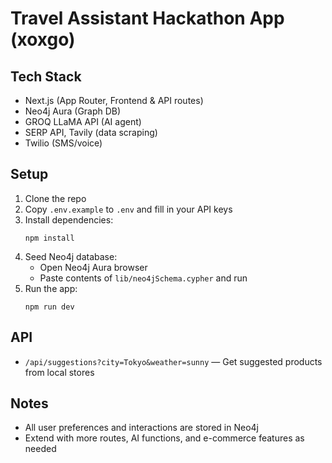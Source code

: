 # Travel Assistant Hackathon App (xoxgo)

## Tech Stack
- Next.js (App Router, Frontend & API routes)
- Neo4j Aura (Graph DB)
- GROQ LLaMA API (AI agent)
- SERP API, Tavily (data scraping)
- Twilio (SMS/voice)

## Setup
1. Clone the repo
2. Copy `.env.example` to `.env` and fill in your API keys
3. Install dependencies:
   ```
   npm install
   ```
4. Seed Neo4j database:
   - Open Neo4j Aura browser
   - Paste contents of `lib/neo4jSchema.cypher` and run
5. Run the app:
   ```
   npm run dev
   ```

## API
- `/api/suggestions?city=Tokyo&weather=sunny` — Get suggested products from local stores

## Notes
- All user preferences and interactions are stored in Neo4j
- Extend with more routes, AI functions, and e-commerce features as needed
